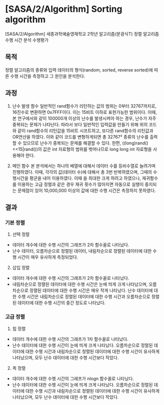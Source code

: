 # [SASA/2/Algorithm] Sorting algorithm
[SASA/2/Algorithm] 세종과학예술영재학교 2학년 알고리즘(문광식T) 정렬 알고리즘 수행 시간 분석 수행평가

## 목적
정렬 알고리즘의 종류와 입력 데이터의 형식(random, sorted, reverse sorted)에 따른 수행 시간을 측정하고 그 원인을 분석한다.

## 과정
1. 난수 발생 함수
 일반적인 rand함수가 리턴하는 값의 범위는 0부터 32767까지로, 16진수로 변환하면 0x7FFF이다. 이는 15비트 이하로 표현가능한 범위이다. 이때, 본 연구에서와 같이 100000개 이상의 난수를 발생시켜야 하는 경우, 난수가 자주 중복되는 문제가 나타난다. 따라서 보다 일반적인 입력값을 만들기 위해 위의 코드와 같이 rand함수의 리턴값을 15비트 시프트하고, 또다른 rand함수의 리턴값과 OR연산을 하였다. 이와 같이 코드를 변형하게되면 총 32767² 종류의 난수를 출력할 수 있으므로 난수가 중복되는 문제를 해결할 수 있다. 한편, ((long)rand()<<15|rand())의 값은 int 자료형의 범위를 벗어나므로 long long int 자료형을 사용해야 한다.

2. 메인 함수
 본 분석에서는 하나의 배열에 대해서 데이터 수를 등비수열로 늘려가며 진행하였다. 이때, 각각의 값(데이터 수)에 대해서 총 3번 반복하였으며, 그때의 수행시간을 평균을 내어 이용하였다.
 이때 을 최대한 크게 하려고 하였으나, 재귀함수를 이용하는 고급 정렬과 같은 경우 재귀 횟수가 많아지면 자동으로 실행이 중지되는 문제점이 있어 10,000,000 이상의 값에 대한 수행 시간은 측정하지 못하였다.

## 결과
### 기본 정렬
1. 선택 정렬
+ 데이터 개수에 대한 수행 시간의 그래프가 2차 함수꼴로 나타났다. 
+ 난수 데이터, 오름차순으로 정렬된 데이터, 내림차순으로 정렬된 데이터에 대한 수행 시간이 매우 유사하게 측정되었다.

2. 삽입 정렬
+ 데이터 개수에 대한 수행 시간의 그래프가 2차 함수꼴로 나타났다. 
+ 내림차순으로 정렬된 데이터에 대한 수행 시간은 눈에 띄게 크게 나타났으며, 오름차순으로 정렬된 데이터에 대한 수행 시간은 매우 작게 나타났다. 난수 데이터에 대한 수행 시간은 내림차순으로 정렬된 데이터에 대한 수행 시간과 오름차순으로 정렬된 데이터에 대한 수행 시간의 중간 정도로 나타났다.

### 고급 정렬
1. 힙 정렬
+ 데이터 개수에 대한 수행 시간의 그래프가 1차 함수꼴로 나타났다. 
+ 난수 데이터에 대한 수행 시간이 눈에 띄게 크게 나타났다. 오름차순으로 정렬된 데이터에 대한 수행 시간과 내림차순으로 정렬된 데이터에 대한 수행 시간이 유사하게 나타났으며, 모두 난수 데이터에 대한 수행 시간보다 작았다.

2. 퀵 정렬
+ 데이터 개수에 대한 수행 시간의 그래프가 nlogn 함수꼴로 나타났다. 
+ 난수 데이터에 대한 수행 시간이 눈에 띄게 크게 나타났다. 오름차순으로 정렬된 데이터에 대한 수행 시간과 내림차순으로 정렬된 데이터에 대한 수행 시간이 유사하게 나타났으며, 모두 난수 데이터에 대한 수행 시간보다 작았다.
